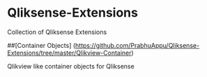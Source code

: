 # Qliksense-Extensions
Collection of Qliksense Extensions

##[Container Objects] (https://github.com/PrabhuAppu/Qliksense-Extensions/tree/master/Qlikview-Container)

Qlikview like container objects for Qliksense

